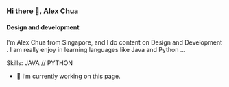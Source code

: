 ### Hi there 👋, Alex Chua
#### Design and development 
I'm Alex Chua from Singapore, and I do content on Design and Development . I am really enjoy in learning languages like Java and Python ...

Skills: JAVA // PYTHON 

- 🔭 I’m currently working on this page. 







